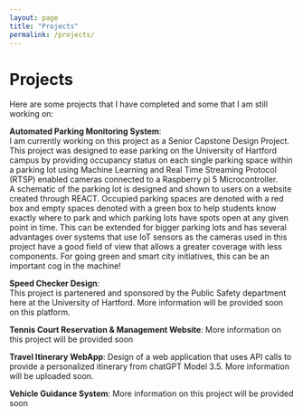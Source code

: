 ```yaml
---
layout: page
title: "Projects"
permalink: /projects/
---
```


# Projects

Here are some projects that I have completed and some that I am still working on:

**Automated Parking Monitoring System**: <br>
I am currently working on this project as a Senior Capstone Design Project. This project was designed to ease parking on the University of Hartford campus by providing occupancy status on each single parking space within a parking lot using Machine Learning and Real Time Streaming Protocol (RTSP) enabled cameras connected to a Raspberry pi 5 Microcontroller. <br>
A schematic of the parking lot is designed and shown to users on a website created through REACT. Occupied parking spaces are denoted with a red box and empty spaces denoted with a green box to help students know exactly where to park and which parking lots have spots open at any given point in time. This can be extended for bigger parking lots and has several advantages over systems that use IoT sensors as the cameras used in this project have a good field of view that allows a greater coverage with less components. 
For going green and smart city initiatives, this can be an important cog in the machine!

**Speed Checker Design**: <br>
This project is partenered and sponsored by the Public Safety department here at the University of Hartford. More information will be provided soon on this platform. 

**Tennis Court Reservation & Management Website**: More information on this project will be provided soon

**Travel Itinerary WebApp**: Design of a web application that uses API calls to provide a personalized itinerary from chatGPT Model 3.5. More information will be uploaded soon.

**Vehicle Guidance System**: More information on this project will be provided soon



